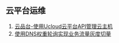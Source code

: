 ## 云平台运维

1. [云品台-使用Ucloud云平台API管理云主机](topic-manager-cloud-vhosts)
1. [使用DNS权重轮询实现业务流量灰度切量](topic-DNS-weight-polling-grayscale)
